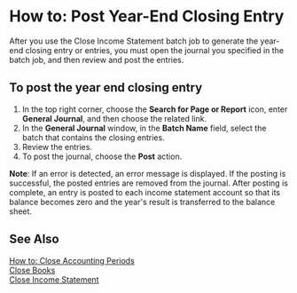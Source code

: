 <properties
	pageTitle="How to: Post Year-End Closing Entry | Project “Madeira”"
	description="Explains how to post year-end closing entry."
	services="project-madeira"
	documentationCenter=""
	authors="jswymer"
/>
<tags
    ms.service="project-madeira"
    ms.topic="article"
    ms.author="jswymer" />

# How to: Post Year-End Closing Entry
After you use the Close Income Statement batch job to generate the year-end closing entry or entries, you must open the journal you specified in the batch job, and then review and post the entries.

## To post the year end closing entry
1. In the top right corner, choose the **Search for Page or Report** icon, enter **General Journal**, and then choose the related link.
2. In the **General Journal** window, in the **Batch Name** field, select the batch that contains the closing entries.
3. Review the entries.
4. To post the journal, choose the **Post** action.

**Note**: If an error is detected, an error message is displayed. If the posting is successful, the posted entries are removed from the journal. After posting is complete, an entry is posted to each income statement account so that its balance becomes zero and the year's result is transferred to the balance sheet.

## See Also
[How to: Close Accounting Periods](year-close-account-periods.md)  
[Close Books](year-close-books.md)  
[Close Income Statement](year-close-income-statement.md)
